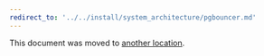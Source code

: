 ```yaml
---
redirect_to: '../../install/system_architecture/pgbouncer.md'
---
```


This document was moved to [another location](../../install/system_architecture/pgbouncer.md).
